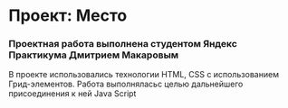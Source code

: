 # Проект: Место

### Проектная работа выполнена студентом Яндекс Практикума Дмитрием Макаровым
В проекте использовались технологии HTML, CSS с использованием Грид-элементов. Работа выполняласьс целью дальнейшего присоединения к ней Java Script